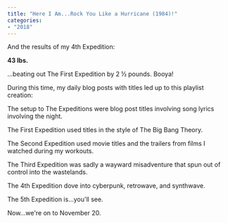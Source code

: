 ```yaml
---
title: "Here I Am...Rock You Like a Hurricane (1984)!"
categories:
- "2018"
---
```


And the results of my 4th Expedition:

**43 lbs.**

...beating out The First Expedition by 2 ½ pounds. Booya!

During this time, my daily blog posts with titles led up to this playlist creation:

The setup to The Expeditions were blog post titles involving song lyrics involving the night.

The First Expedition used titles in the style of The Big Bang Theory.

The Second Expedition used movie titles and the trailers from films I watched during my workouts.

The Third Expedition was sadly a wayward misadventure that spun out of control into the wastelands.

The 4th Expedition dove into cyberpunk, retrowave, and synthwave.

The 5th Expedition is...you'll see.

Now...we're on to November 20.